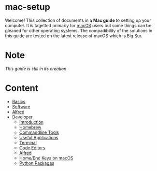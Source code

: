 # mac-setup

Welcome! This collection of documents in a **Mac guide** to setting up your computer. It is tagetted primarly for [macOS](https://en.wikipedia.org/wiki/MacOS) users but some things can be gleaned for other operating systems. The compadibility of the solutions in this guide are tested on the latest release of macOS which is Big Sur.

# Note

*This guide is still in its creation*

# Content

- [Basics](Install.md)
- [Software](Software.md)
- [Alfred](Alfred.md)
- [Developer](Developer.md/)
	- [Introduction](Developer.md/#Introduction)
	- [Homebrew](Developer.md/#Installing-HomeBrew)
	- [Commandline Tools](Developer.md/#Some-useful-commandline-tools)
	- [Useful Applications](Developer.md/#Useful-Image-Editor-and-Video-Viewer)
	- [Terminal](Developer.md/#Setup-Terminal-Emulator)
	- [Code Editors](Developer.md/#Getting-Ready-your-Code-Editors)
	- [Alfred](Developer.md/#Installing-Alfred)
	- [Home/End Keys on macOS](Developer.md/#Mac-Keyboard-Home-and-End-Buttons)
	- [Python Packages](Developer.md/#Python-Packges)
